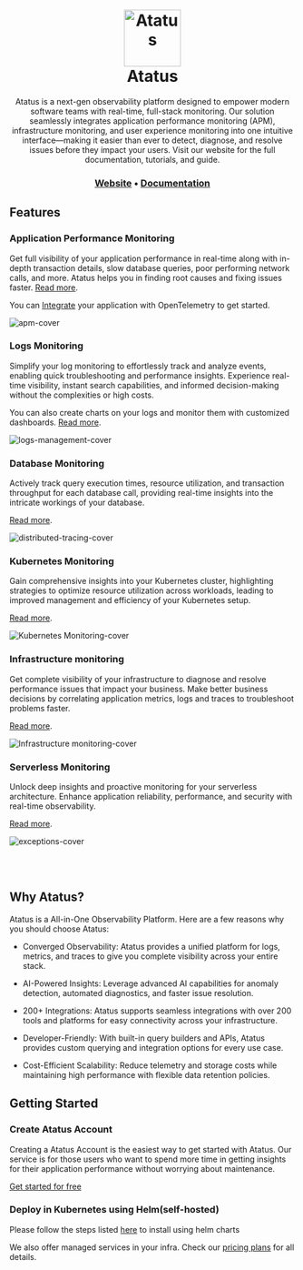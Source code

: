 <h1 align="center" style="border-bottom: none">
    <a href="https://signoz.io" target="_blank">
        <img alt="Atatus" src="https://www.atatus.com/images/logo/atatus-icon.svg" width="100" height="100">
    </a>
    <br>Atatus
</h1>

<p align="center">Atatus is a next-gen observability platform designed to empower modern software teams with real-time, full-stack monitoring. Our solution seamlessly integrates application performance monitoring (APM), infrastructure monitoring, and user experience monitoring into one intuitive interface—making it easier than ever to detect, diagnose, and resolve issues before they impact your users. Visit our website for the full documentation, tutorials, and guide.</p>
  
<h3 align="center">
  <a href="https://www.atatus.com/"><b>Website</b></a> &bull;
  <a href="https://docs.atatus.com/docs/"><b>Documentation</b></a>
</h3>

## Features


### Application Performance Monitoring

Get full visibility of your application performance in real-time along with in-depth transaction details, slow database queries, poor performing network calls, and more. Atatus helps you in finding root causes and fixing issues faster. [Read more](https://www.atatus.com/application-monitoring/features).

You can [Integrate](https://docs.atatus.com/docs/application-monitoring/overview.html) your application with OpenTelemetry to get started.

![apm-cover](https://www.atatus.com/images/press-screenshots/apm.png)


### Logs Monitoring

Simplify your log monitoring to effortlessly track and analyze events, enabling quick troubleshooting and performance insights. Experience real-time visibility, instant search capabilities, and informed decision-making without the complexities or high costs.

You can also create charts on your logs and monitor them with customized dashboards. [Read more](https://www.atatus.com/logs-monitoring/features).

![logs-management-cover](https://www.atatus.com/images/press-screenshots/logs.png)


### Database Monitoring

Actively track query execution times, resource utilization, and transaction throughput for each database call, providing real-time insights into the intricate workings of your database.

[Read more](https://www.atatus.com/database-monitoring/feature).

![distributed-tracing-cover](https://www.atatus.com/images/press-screenshots/database.png)



### Kubernetes Monitoring

Gain comprehensive insights into your Kubernetes cluster, highlighting strategies to optimize resource utilization across workloads, leading to improved management and efficiency of your Kubernetes setup.

[Read more](https://www.atatus.com/kubernetes-monitoring/features).

![Kubernetes Monitoring-cover](https://www.atatus.com/images/press-screenshots/kubernetes.png)

### Infrastructure monitoring

Get complete visibility of your infrastructure to diagnose and resolve performance issues that impact your business. Make better business decisions by correlating application metrics, logs and traces to troubleshoot problems faster.

[Read more](https://www.atatus.com/infrastructure-monitoring/features).

![Infrastructure monitoring-cover](https://www.atatus.com/images/press-screenshots/infra.png)

### Serverless Monitoring

Unlock deep insights and proactive monitoring for your serverless architecture. Enhance application reliability, performance, and security with real-time observability.

[Read more](https://www.atatus.com/serverless-monitoring/features).

![exceptions-cover](https://www.atatus.com/images/press-screenshots/serverless.png)


<br /><br />

## Why Atatus?

Atatus is a All-in-One Observability Platform. Here are a few reasons why you should choose Atatus:

- Converged Observability: Atatus provides a unified platform for logs, metrics, and traces to give you complete visibility across your entire stack.
  
- AI-Powered Insights: Leverage advanced AI capabilities for anomaly detection, automated diagnostics, and faster issue resolution.

- 200+ Integrations: Atatus supports seamless integrations with over 200 tools and platforms for easy connectivity across your infrastructure.

- Developer-Friendly: With built-in query builders and APIs, Atatus provides custom querying and integration options for every use case.
  
- Cost-Efficient Scalability: Reduce telemetry and storage costs while maintaining high performance with flexible data retention policies.

## Getting Started

### Create Atatus Account

 Creating a Atatus Account is the easiest way to get started with Atatus. Our service is for those users who want to spend more time in getting insights for their application performance without worrying about maintenance. 

[Get started for free](https://www.atatus.com/signup)
  
### Deploy in Kubernetes using Helm(self-hosted)

Please follow the steps listed [here](https://docs.atatus.com/docs/kubernetes-monitoring/installation/helm-chart.html) to install using helm charts

We also offer managed services in your infra. Check our [pricing plans](https://www.atatus.com/pricing) for all details.

